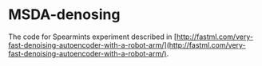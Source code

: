 MSDA-denosing
=============

The code for Spearmints experiment described in [http://fastml.com/very-fast-denoising-autoencoder-with-a-robot-arm/](http://fastml.com/very-fast-denoising-autoencoder-with-a-robot-arm/).
	
	